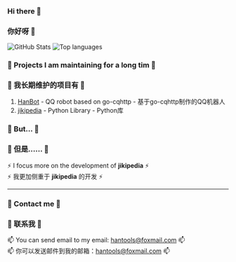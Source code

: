 ### Hi there 👋
### 你好呀 👋
![GitHub Stats](https://github-readme-stats.vercel.app/api?username=daizihan233&theme=github_dark&show_icons=true)
![Top languages](https://github-readme-stats.vercel.app/api/top-langs/?username=daizihan233&theme=github_dark&layout=compact)
<!--
**daizihan233/daizihan233** is a ✨ _special_ ✨ repository because its `README.md` (this file) appears on your GitHub profile.

Here are some ideas to get you started:

- 🔭 I’m currently working on ...
- 🌱 I’m currently learning ...
- 👯 I’m looking to collaborate on ...
- 🤔 I’m looking for help with ...
- 💬 Ask me about ...
- 📫 How to reach me: ...
- 😄 Pronouns: ...
- ⚡ Fun fact: ...
-->
### 🔭 Projects I am maintaining for a long tim 🔭
### 🔭 我长期维护的项目有 🔭
1. [HanBot](https://github.com/daizihan233/HanBot) - QQ robot based on go-cqhttp - 基于go-cqhttp制作的QQ机器人
2. [jikipedia](https://github.com/daizihan233/jikipedia) - Python Library - Python库
<!--### 🌱 Other projects 🌱
### 🌱 其他的项目 🌱
-->
### 🤔 But... 🤔
### 🤔 但是...... 🤔
⚡ I focus more on the development of **jikipedia** ⚡<br>
⚡ 我更加侧重于 **jikipedia** 的开发 ⚡
****
### 💬 Contact me 💬
### 💬 联系我 💬
📫 You can send email to my email: hantools@foxmail.com 📫<br>
📫 你可以发送邮件到我的邮箱：hantools@foxmail.com 📫
